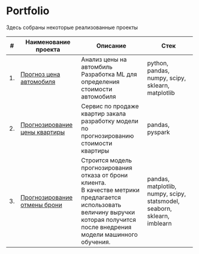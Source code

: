 # Portfolio

Здесь собраны некоторые реализованные проекты

| #    | Наименование проекта                | Описание                                                     | Стек                                                         |
| ---- | ------------------------------------------------------------ | ------------------------------------------------------------ | ------------------------------------------------------------ |
| 1.   | [Прогноз цена автомобиля](https://github.com/BudanovNikolay/Portfolio/tree/master/car_price) | Анализ цены на автомбиль <br/> Разработка ML для <br/>определения стоимости автомобиля| python, pandas, numpy, scipy, sklearn, matplotlib       |
| 2.   | [Прогнозирование цены квартиры](https://github.com/BudanovNikolay/Portfolio/tree/master/flats_price) |Сервис по продаже квартир закала разработку модели <br/>по прогнозированию стоимости квартиры | pandas, pyspark|
| 3.   | [Прогнозирование отмены брони](https://github.com/BudanovNikolay/Portfolio/tree/master/hotel) | Строится модель прогнозирования отказа от брони клиента. <br/>В качестве метрики предлагается использовать <br/>величину выручки которая получится после внедрения <br/>модели машинного обучения. | pandas, matplotlib, numpy, scipy, statsmodel, seaborn, sklearn, imblearn|

